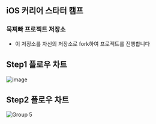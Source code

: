## iOS 커리어 스타터 캠프

### 묵찌빠 프로젝트 저장소

- 이 저장소를 자신의 저장소로 fork하여 프로젝트를 진행합니다

## Step1 플로우 차트

![image](https://user-images.githubusercontent.com/55867479/120447308-71ca7780-c3c5-11eb-8935-c4937f40693d.png)

## Step2 플로우 차트

![Group 5](https://user-images.githubusercontent.com/55867479/120876416-8ee08f80-c5eb-11eb-8127-67641a12c982.png)